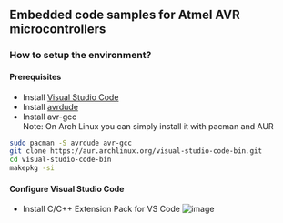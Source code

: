 ## Embedded code samples for Atmel AVR microcontrollers

### How to setup the environment?

#### Prerequisites
- Install [Visual Studio Code](https://code.visualstudio.com/)
- Install [avrdude](https://github.com/avrdudes/avrdude)
- Install avr-gcc  
Note: On Arch Linux you can simply install it with pacman and AUR
```bash
sudo pacman -S avrdude avr-gcc
git clone https://aur.archlinux.org/visual-studio-code-bin.git
cd visual-studio-code-bin
makepkg -si
```


#### Configure Visual Studio Code
- Install C/C++ Extension Pack for VS Code
![image](https://github.com/user-attachments/assets/6f6e1ffc-b966-4313-8e2b-5fa0b5422b17)

